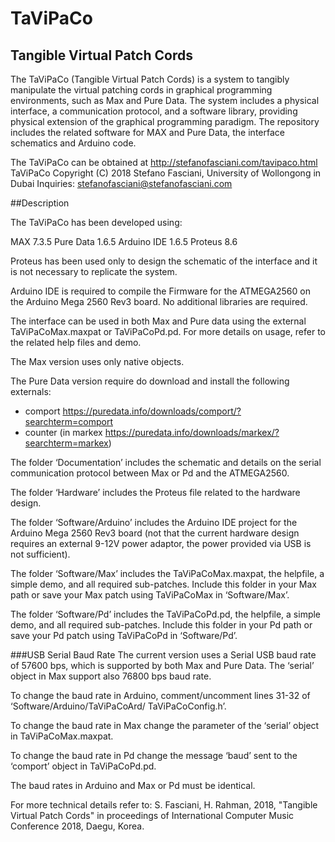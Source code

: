 
# TaViPaCo
## Tangible Virtual Patch Cords

The TaViPaCo (Tangible Virtual Patch Cords) is a system to tangibly manipulate the virtual patching cords in graphical programming environments, such as Max and Pure Data. The system includes a physical interface, a communication protocol, and a software library, providing physical extension of the graphical programming paradigm. The repository includes the related software for MAX and Pure Data, the interface schematics and Arduino code.

The TaViPaCo can be obtained at http://stefanofasciani.com/tavipaco.html
TaViPaCo Copyright (C) 2018 Stefano Fasciani, University of Wollongong in Dubai
Inquiries: stefanofasciani@stefanofasciani.com

##Description

The TaViPaCo has been developed using:

MAX 7.3.5
Pure Data 1.6.5
Arduino IDE 1.6.5
Proteus 8.6

Proteus has been used only to design the schematic of the interface and it is not necessary to replicate the system.

Arduino IDE is required to compile the Firmware for the ATMEGA2560 on the Arduino Mega 2560 Rev3 board. No additional libraries are required.

The interface can be used in both Max and Pure data using the external TaViPaCoMax.maxpat or TaViPaCoPd.pd. For more details on usage, refer to the related help files and demo.

The Max version uses only native objects.

The Pure Data version require do download and install the following externals:
- comport https://puredata.info/downloads/comport/?searchterm=comport 
- counter (in markex https://puredata.info/downloads/markex/?searchterm=markex)

The folder ‘Documentation’ includes the schematic and details on the serial communication protocol between Max or Pd and the ATMEGA2560.

The folder ‘Hardware’ includes the Proteus file related to the hardware design.

The folder ‘Software/Arduino’ includes the Arduino IDE project for the Arduino Mega 2560 Rev3 board (not that the current hardware design requires an external 9-12V power adaptor, the power provided via USB is not sufficient).

The folder ‘Software/Max’ includes the TaViPaCoMax.maxpat, the helpfile, a simple demo, and all required sub-patches. Include this folder in your Max path or save your Max patch using TaViPaCoMax in ‘Software/Max’.

The folder ‘Software/Pd’ includes the TaViPaCoPd.pd, the helpfile, a simple demo, and all required sub-patches. Include this folder in your Pd path or save your Pd patch using TaViPaCoPd in ‘Software/Pd’.

###USB Serial Baud Rate
The current version uses a Serial USB baud rate of 57600 bps, which is supported by both Max and Pure Data. The ‘serial’ object in Max support also 76800 bps baud rate.

To change the baud rate in Arduino, comment/uncomment lines 31-32 of ‘Software/Arduino/TaViPaCoArd/ TaViPaCoConfig.h’.

To change the baud rate in Max change the parameter of the ‘serial’ object in TaViPaCoMax.maxpat.

To change the baud rate in Pd change the message ‘baud’ sent to the ‘comport’ object in TaViPaCoPd.pd.

The baud rates in Arduino and Max or Pd must be identical.




For more technical details refer to:
S. Fasciani, H. Rahman, 2018, "Tangible Virtual Patch Cords" in proceedings of International Computer Music Conference 2018, Daegu, Korea.



